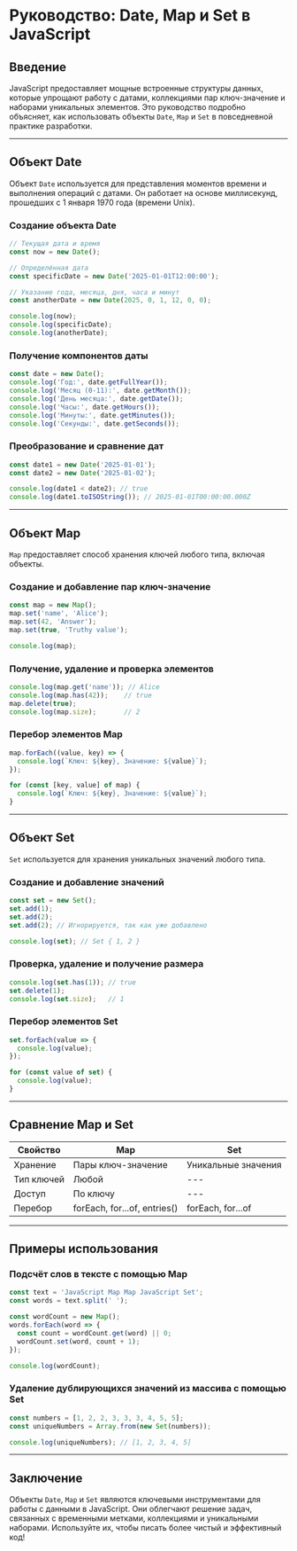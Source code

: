 # Руководство: Date, Map и Set в JavaScript

## Введение
JavaScript предоставляет мощные встроенные структуры данных, которые упрощают работу с датами, коллекциями пар ключ-значение и наборами уникальных элементов. Это руководство подробно объясняет, как использовать объекты `Date`, `Map` и `Set` в повседневной практике разработки.

---

## Объект Date
Объект `Date` используется для представления моментов времени и выполнения операций с датами. Он работает на основе миллисекунд, прошедших с 1 января 1970 года (времени Unix).

### Создание объекта Date
```javascript
// Текущая дата и время
const now = new Date();

// Определённая дата
const specificDate = new Date('2025-01-01T12:00:00');

// Указание года, месяца, дня, часа и минут
const anotherDate = new Date(2025, 0, 1, 12, 0, 0);

console.log(now);
console.log(specificDate);
console.log(anotherDate);
```

### Получение компонентов даты
```javascript
const date = new Date();
console.log('Год:', date.getFullYear());
console.log('Месяц (0-11):', date.getMonth());
console.log('День месяца:', date.getDate());
console.log('Часы:', date.getHours());
console.log('Минуты:', date.getMinutes());
console.log('Секунды:', date.getSeconds());
```

### Преобразование и сравнение дат
```javascript
const date1 = new Date('2025-01-01');
const date2 = new Date('2025-01-02');

console.log(date1 < date2); // true
console.log(date1.toISOString()); // 2025-01-01T00:00:00.000Z
```

---

## Объект Map
`Map` предоставляет способ хранения ключей любого типа, включая объекты.

### Создание и добавление пар ключ-значение
```javascript
const map = new Map();
map.set('name', 'Alice');
map.set(42, 'Answer');
map.set(true, 'Truthy value');

console.log(map);
```

### Получение, удаление и проверка элементов
```javascript
console.log(map.get('name')); // Alice
console.log(map.has(42));    // true
map.delete(true);
console.log(map.size);       // 2
```

### Перебор элементов Map
```javascript
map.forEach((value, key) => {
  console.log(`Ключ: ${key}, Значение: ${value}`);
});

for (const [key, value] of map) {
  console.log(`Ключ: ${key}, Значение: ${value}`);
}
```

---

## Объект Set
`Set` используется для хранения уникальных значений любого типа.

### Создание и добавление значений
```javascript
const set = new Set();
set.add(1);
set.add(2);
set.add(2); // Игнорируется, так как уже добавлено

console.log(set); // Set { 1, 2 }
```

### Проверка, удаление и получение размера
```javascript
console.log(set.has(1)); // true
set.delete(1);
console.log(set.size);   // 1
```

### Перебор элементов Set
```javascript
set.forEach(value => {
  console.log(value);
});

for (const value of set) {
  console.log(value);
}
```

---

## Сравнение Map и Set

| Свойство        | Map                                | Set                                |
|-----------------|------------------------------------|------------------------------------|
| Хранение       | Пары ключ-значение                 | Уникальные значения               |
| Тип ключей     | Любой                             | ---                                |
| Доступ         | По ключу                          | ---                                |
| Перебор        | forEach, for...of, entries()      | forEach, for...of                 |

---

## Примеры использования

### Подсчёт слов в тексте с помощью Map
```javascript
const text = 'JavaScript Map Map JavaScript Set';
const words = text.split(' ');

const wordCount = new Map();
words.forEach(word => {
  const count = wordCount.get(word) || 0;
  wordCount.set(word, count + 1);
});

console.log(wordCount);
```

### Удаление дублирующихся значений из массива с помощью Set
```javascript
const numbers = [1, 2, 2, 3, 3, 3, 4, 5, 5];
const uniqueNumbers = Array.from(new Set(numbers));

console.log(uniqueNumbers); // [1, 2, 3, 4, 5]
```

---

## Заключение
Объекты `Date`, `Map` и `Set` являются ключевыми инструментами для работы с данными в JavaScript. Они облегчают решение задач, связанных с временными метками, коллекциями и уникальными наборами. Используйте их, чтобы писать более чистый и эффективный код!

